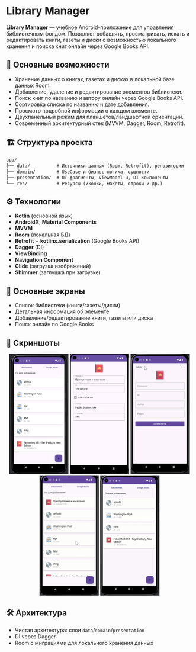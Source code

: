 # Library Manager

**Library Manager** — учебное Android-приложение для управления библиотечным фондом. Позволяет добавлять, просматривать, искать и редактировать книги, газеты и диски с возможностью локального хранения и поиска книг онлайн через Google Books API.

## 🚀 Основные возможности

- Хранение данных о книгах, газетах и дисках в локальной базе данных Room.
- Добавление, удаление и редактирование элементов библиотеки.
- Поиск книг по названию и автору онлайн через Google Books API.
- Сортировка списка по названию и дате добавления.
- Просмотр подробной информации о каждом элементе.
- Двухпанельный режим для планшетов/ландшафтной ориентации.
- Современный архитектурный стек (MVVM, Dagger, Room, Retrofit).

## 🏗️ Структура проекта

```plaintext
app/
├── data/          # Источники данных (Room, Retrofit), репозитории
├── domain/        # UseCase и бизнес-логика, сущности
├── presentation/  # UI-фрагменты, ViewModel-ы, DI-компоненты
└── res/           # Ресурсы (иконки, макеты, строки и др.)
```

## ⚙️ Технологии

- **Kotlin** (основной язык)
- **AndroidX**, **Material Components**
- **MVVM**
- **Room** (локальная БД)
- **Retrofit** + **kotlinx.serialization** (Google Books API)
- **Dagger** (DI)
- **ViewBinding**
- **Navigation Component**
- **Glide** (загрузка изображений)
- **Shimmer** (заглушка при загрузке)

## 📱 Основные экраны

- Список библиотеки (книги/газеты/диски)
- Детальная информация об элементе
- Добавление/редактирование книги, газеты или диска
- Поиск онлайн по Google Books

## 📸 Скриншоты

<div align="center">
  <img src="screenshots/main_list.png"           alt="Список библиотеки"                    width="160" height="325" />
  <img src="screenshots/detail_view.png"         alt="Детальная информация"                 width="160" height="325" />
  <img src="screenshots/add_view.gif"            alt="Добавление элемента"                  width="160" height="325" />
  <img src="screenshots/delete_view.gif"         alt="Удаление элемента"                    width="160" height="325" />
  <img src="screenshots/search_online_view.gif"  alt="Поиск онлайн по Google Books"         width="160" height="325" />
</div>

## 🛠️ Архитектура

- Чистая архитектура: слои `data`/`domain`/`presentation`
- DI через Dagger
- Room с миграциями для локального хранения данных  
